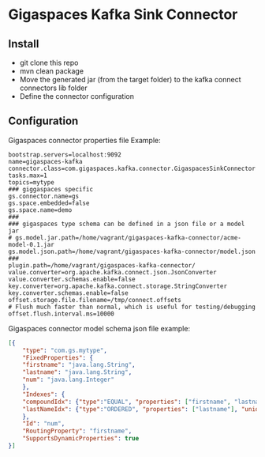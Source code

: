 # Gigaspaces Kafka Sink Connector

## Install
- git clone this repo
- mvn clean package
- Move the generated jar (from the target folder) to the kafka connect connectors lib folder
- Define the connector configuration

## Configuration
Gigaspaces connector properties file Example:
```
bootstrap.servers=localhost:9092
name=gigaspaces-kafka
connector.class=com.gigaspaces.kafka.connector.GigaspacesSinkConnector
tasks.max=1
topics=mytype
### giggaspaces specific
gs.connector.name=gs
gs.space.embedded=false
gs.space.name=demo
###
### gigaspaces type schema can be defined in a json file or a model jar
# gs.model.jar.path=/home/vagrant/gigaspaces-kafka-connector/acme-model-0.1.jar
gs.model.json.path=/home/vagrant/gigaspaces-kafka-connector/model.json
###
plugin.path=/home/vagrant/gigaspaces-kafka-connector/
value.converter=org.apache.kafka.connect.json.JsonConverter
value.converter.schemas.enable=false
key.converter=org.apache.kafka.connect.storage.StringConverter
key.converter.schemas.enable=false
offset.storage.file.filename=/tmp/connect.offsets
# Flush much faster than normal, which is useful for testing/debugging
offset.flush.interval.ms=10000
```

Gigaspaces connector model schema json file example:
```json
[{
	"type": "com.gs.mytype",
	"FixedProperties": {
	"firstname": "java.lang.String",
	"lastname": "java.lang.String",
	"num": "java.lang.Integer"
	},
	"Indexes": {
	"compoundIdx": {"type":"EQUAL", "properties": ["firstname", "lastname"], "unique": false},
	"lastNameIdx": {"type":"ORDERED", "properties": ["lastname"], "unique": false}
	},
	"Id": "num",
	"RoutingProperty": "firstname",
	"SupportsDynamicProperties": true
}]
```


